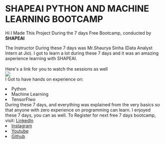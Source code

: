 # SHAPEAI PYTHON AND MACHINE LEARNING BOOTCAMP
Hi I Made This Project During the 7 days Free Bootcamp, conducted by <b> SHAPEAI</b>

 The Instructor During these 7 days was Mr.Shaurya Sinha (Data Analyst Intern at Jio). I got to learn a lot during these 7 days and it was an amazing axperience learning with SHAPEAI.
 <br><br>Here's a link for you to watch the sessions as well <br>
 <a href="https://www.youtube.com/watch?v=ygcpjxUQOBM&list=PL7zl8TDRnbulkeQlgM8Ggz9UcnhaeIkDp"><img src="https://github.com/ShapeAI/PYTHON-AND-DATA-ANALYTICS/blob/main/YOUTUBE%20THUMBNAIL-5.png"></a>
<br> I Got to have hands on experience on:
<li>Python
<li>Machine Learning
<li>TensorFlwo
<br>During these 7 days, and everything was explained from the very basics so that anyone with zero experience on programming can learn.
I enjoyed these 7 days, you can as well. To Register for next free 7 days bootcamp, visit: <a href="https:/www.shapeai.tech/>www.shapeai.tech</a>
<li><a href="https://in.linkedin.com/company/shapeai">LinkedIn</a>
<li><a href="https://www.instagram.com/shape.ai/?hl=en">Instagram</a>
<li><a href="https://www.youtube.com/c/DevTownIndia/">Youtube</a>
<li><a href="https://github.com/ShapeAI">Github</a>

 
